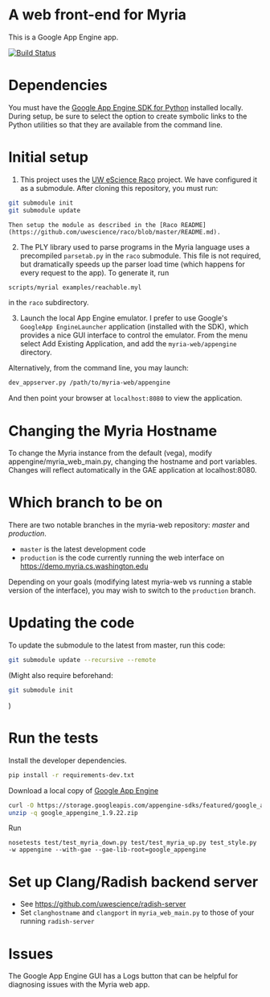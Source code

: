 A web front-end for Myria
=========================

This is a Google App Engine app.

[![Build Status](https://travis-ci.org/uwescience/myria-web.svg?branch=master)](https://travis-ci.org/uwescience/myria-web)

# Dependencies

You must have the [Google App Engine SDK for Python](https://developers.google.com/appengine/downloads#Google_App_Engine_SDK_for_Python) installed locally.  During setup, be sure to select the option to create symbolic links to the Python utilities so that they are available from the command line.

# Initial setup
1. This project uses the [UW eScience Raco](https://github.com/uwescience/raco) project. We have configured it as a submodule. After cloning this repository, you must run:

  ```sh
  git submodule init
  git submodule update
  ```

    Then setup the module as described in the [Raco README](https://github.com/uwescience/raco/blob/master/README.md).

2. The PLY library used to parse programs in the Myria language uses a precompiled `parsetab.py` in the `raco` submodule. This file is not required, but dramatically speeds up the parser load time (which happens for every request to the app). To generate it, run

  ```sh
  scripts/myrial examples/reachable.myl
  ```

  in the `raco` subdirectory.

3. Launch the local App Engine emulator. I prefer to use Google's `GoogleApp EngineLauncher` application (installed with the SDK), which provides a nice GUI interface to control the emulator. From the menu select Add Existing Application, and add the `myria-web/appengine` directory.

  Alternatively, from the command line, you may launch:

  ```sh
  dev_appserver.py /path/to/myria-web/appengine
  ```

  And then point your browser at `localhost:8080` to view the application.

# Changing the Myria Hostname

To change the Myria instance from the default (vega), modify appengine/myria_web_main.py, changing the hostname and port variables. Changes will reflect automatically in the GAE application at localhost:8080.

# Which branch to be on

There are two notable branches in the myria-web repository: *master* and *production*.
* `master` is the latest development code
* `production` is the code currently running the web interface on <https://demo.myria.cs.washington.edu>

Depending on your goals (modifying latest myria-web vs running a stable version of the interface), you may wish to switch to the `production` branch.


# Updating the code

To update the submodule to the latest from master, run this code:

```sh
git submodule update --recursive --remote
```

(Might also require beforehand:

```sh
git submodule init
```
)

# Run the tests



Install the developer dependencies.

```sh
pip install -r requirements-dev.txt
```

Download a local copy of [Google App Engine](https://cloud.google.com/appengine/downloads)

```sh
curl -O https://storage.googleapis.com/appengine-sdks/featured/google_appengine_1.9.22.zip
unzip -q google_appengine_1.9.22.zip
```

Run

```
nosetests test/test_myria_down.py test/test_myria_up.py test_style.py -w appengine --with-gae --gae-lib-root=google_appengine
```

# Set up Clang/Radish backend server
- See https://github.com/uwescience/radish-server
- Set `clanghostname` and `clangport` in `myria_web_main.py` to those of your running `radish-server`

# Issues

The Google App Engine GUI has a Logs button that can be helpful for diagnosing issues with the Myria web app.
